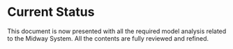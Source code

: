# Current Status
This document is now presented with all the required model analysis related to the Midway System. All the contents are fully reviewed and refined.